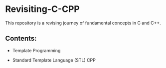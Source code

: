 # Revisiting-C-CPP

This repository is a revising journey of fundamental concepts in C and C++.

## Contents:

- Template Programming

- Standard Template Language (STL) CPP
